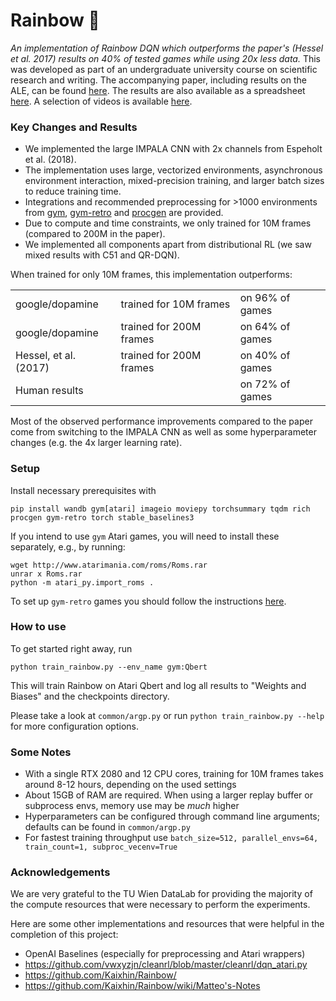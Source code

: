 # Rainbow 🌈

*An implementation of Rainbow DQN which outperforms the paper's (Hessel et al. 2017) results on 40% of tested games while using 20x less data.* This was developed as part of an undergraduate university course on scientific research and writing. The accompanying paper, including results on the ALE, can be found [here](https://raw.githubusercontent.com/schmidtdominik/Rainbow/main/PAPER.pdf). The results are also available as a spreadsheet [here](https://docs.google.com/spreadsheets/d/1ncCFIno4o83JmosAwj30XvIfWSIbO5btomfTrzEr4xE). A selection of videos is available [here](https://drive.google.com/drive/folders/1bNRyHcDYxSbww1aGskhqoMA2OurJXtOU).

### Key Changes and Results
- We implemented the large IMPALA CNN with 2x channels from Espeholt et al. (2018).
- The implementation uses large, vectorized environments, asynchronous environment interaction, mixed-precision training, and larger batch sizes to reduce training time.
- Integrations and recommended preprocessing for >1000 environments from [gym](https://github.com/openai/gym), [gym-retro](https://github.com/openai/retro) and [procgen](https://github.com/openai/procgen) are provided.
- Due to compute and time constraints, we only trained for 10M frames (compared to 200M in the paper).
- We implemented all components apart from distributional RL (we saw mixed results with C51 and QR-DQN).

When trained for only 10M frames, this implementation outperforms:

| | | |
|-----------------------|:-------------------------|:---------------|
| google/dopamine       | trained for 10M frames  | on 96% of games |
| google/dopamine       | trained for 200M frames | on 64% of games |
| Hessel, et al. (2017) | trained for 200M frames | on 40% of games |
| Human results         |                           | on 72% of games |

Most of the observed performance improvements compared to the paper come from switching to the IMPALA CNN as well as some hyperparameter changes (e.g. the 4x larger learning rate).

### Setup

Install necessary prerequisites with

```
pip install wandb gym[atari] imageio moviepy torchsummary tqdm rich procgen gym-retro torch stable_baselines3
```

If you intend to use `gym` Atari games, you will need to install these separately, e.g., by running:

```
wget http://www.atarimania.com/roms/Roms.rar 
unrar x Roms.rar
python -m atari_py.import_roms .
```

To set up `gym-retro` games you should follow the instructions [here](https://retro.readthedocs.io/en/latest/getting_started.html#importing-roms).

### How to use

To get started right away, run

```
python train_rainbow.py --env_name gym:Qbert
```

This will train Rainbow on Atari Qbert and log all results to "Weights and Biases" and the checkpoints directory.

Please take a look at `common/argp.py` or run `python train_rainbow.py --help` for more configuration options.

### Some Notes
- With a single RTX 2080 and 12 CPU cores, training for 10M frames takes around 8-12 hours, depending on the used settings
- About 15GB of RAM are required. When using a larger replay buffer or subprocess envs, memory use may be *much* higher
- Hyperparameters can be configured through command line arguments; defaults can be found in `common/argp.py`
- For fastest training throughput use `batch_size=512, parallel_envs=64, train_count=1, subproc_vecenv=True`

### Acknowledgements

We are very grateful to the TU Wien DataLab for providing the majority of the compute resources that were necessary to perform the experiments.

Here are some other implementations and resources that were helpful in the completion of this project:
- OpenAI Baselines (especially for preprocessing and Atari wrappers)
- https://github.com/vwxyzjn/cleanrl/blob/master/cleanrl/dqn_atari.py
- https://github.com/Kaixhin/Rainbow/
- https://github.com/Kaixhin/Rainbow/wiki/Matteo's-Notes
